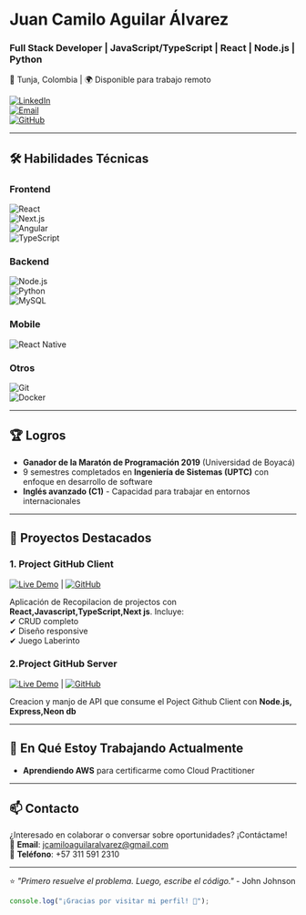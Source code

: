 # Juan Camilo Aguilar Álvarez  
### Full Stack Developer | JavaScript/TypeScript | React | Node.js | Python  
📍 Tunja, Colombia | 🌍 Disponible para trabajo remoto  

[![LinkedIn](https://img.shields.io/badge/LinkedIn-0077B5?style=for-the-badge&logo=linkedin&logoColor=white)](https://www.linkedin.com/in/tuperfil)  
[![Email](https://img.shields.io/badge/Gmail-D14836?style=for-the-badge&logo=gmail&logoColor=white)](mailto:jcamiloaguilaralvarez@gmail.com)  
[![GitHub](https://img.shields.io/badge/GitHub-100000?style=for-the-badge&logo=github&logoColor=white)](https://github.com/AguilarAlvarez)  

---

## 🛠 Habilidades Técnicas  

### Frontend  
![React](https://img.shields.io/badge/React-20232A?style=for-the-badge&logo=react&logoColor=61DAFB)  
![Next.js](https://img.shields.io/badge/Next.js-000000?style=for-the-badge&logo=nextdotjs&logoColor=white)  
![Angular](https://img.shields.io/badge/Angular-DD0031?style=for-the-badge&logo=angular&logoColor=white)  
![TypeScript](https://img.shields.io/badge/TypeScript-007ACC?style=for-the-badge&logo=typescript&logoColor=white)  

### Backend  
![Node.js](https://img.shields.io/badge/Node.js-339933?style=for-the-badge&logo=nodedotjs&logoColor=white)  
![Python](https://img.shields.io/badge/Python-3776AB?style=for-the-badge&logo=python&logoColor=white)  
![MySQL](https://img.shields.io/badge/MySQL-005C84?style=for-the-badge&logo=mysql&logoColor=white)  

### Mobile  
![React Native](https://img.shields.io/badge/React_Native-20232A?style=for-the-badge&logo=react&logoColor=61DAFB)  

### Otros  
![Git](https://img.shields.io/badge/Git-F05032?style=for-the-badge&logo=git&logoColor=white)  
![Docker](https://img.shields.io/badge/Docker-2CA5E0?style=for-the-badge&logo=docker&logoColor=white)  

---

## 🏆 Logros  
- **Ganador de la Maratón de Programación 2019** (Universidad de Boyacá)  
- 9 semestres completados en **Ingeniería de Sistemas (UPTC)** con enfoque en desarrollo de software  
- **Inglés avanzado (C1)** - Capacidad para trabajar en entornos internacionales  

---

## 🚀 Proyectos Destacados  

### 1. Project GitHub Client 
[![Live Demo](https://img.shields.io/badge/Live_Demo-4CAF50?style=for-the-badge)](https://tudemo.com) | [![GitHub](https://img.shields.io/badge/Code-100000?style=for-the-badge&logo=github&logoColor=white)](https://github.com/AguilarAlvarez/project-github-client)

Aplicación de Recopilacion de projectos con **React,Javascript,TypeScript,Next js**. Incluye:  
✔ CRUD completo  
✔ Diseño responsive  
✔ Juego Laberinto 

### 2.Project GitHub Server   
[![Live Demo](https://img.shields.io/badge/Live_Demo-4CAF50?style=for-the-badge)](https://tudemo.com) | [![GitHub](https://img.shields.io/badge/Code-100000?style=for-the-badge&logo=github&logoColor=white)](https://github.com/AguilarAlvarez/project-github-server) 

Creacion y manjo de API que consume el Poject Github Client con **Node.js, Express,Neon db**  

---

## 📌 En Qué Estoy Trabajando Actualmente  
- **Aprendiendo AWS** para certificarme como Cloud Practitioner  

---

## 📫 Contacto  
¿Interesado en colaborar o conversar sobre oportunidades? ¡Contáctame!  
📧 **Email**: [jcamiloaguilaralvarez@gmail.com](mailto:jcamiloaguilaralvarez@gmail.com)  
📱 **Teléfono**: +57 311 591 2310  

---

⭐ *"Primero resuelve el problema. Luego, escribe el código."* - John Johnson  

```javascript
console.log("¡Gracias por visitar mi perfil! 👋");
